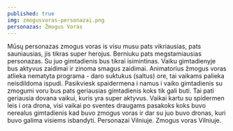 ```yaml
---
published: true
img: zmogusvoras-personazai.png
personazas: Žmogus Voras
---
```

Mūsų personazas zmogus voras is visu musu pats vikriausias, pats sauniausias, jis tikras super herojus. Berniuku pats megstamiausias personazas. Su juo gimtadienis bus tikrai isimintinas. Vaiku gimtadienyje bus aktyvus zaidimai ir zinoma smagus zaidimai. Animatorius žmogus voras atlieka nematyta programa - daro suktukus (saltus) ore, tai vaikams palieka neisdildoma ispudi. Pasikviesk spaidermena i namus i vaiko gimtadienis su zmogumi voru bus pats geriausias gimtadienis koks tik gali buti. Tai pati geriausia dovana vaikui, kuris yra super aktyvus. Vaikai kartu su spidermen leis i ora drona, visi vaikai po sventes draugams pasakoks koks buvo nerealus gimtadienis kad buvo zmogus voras ir dar su juo buvo dronas, kuri buvo galima visiems isbandyti. Personazai Vilniuje. Zmogus voras Vilniuje.